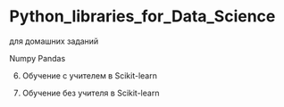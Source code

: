 # Python_libraries_for_Data_Science
для домашних заданий

Numpy
Pandas

6. Обучение с учителем в Scikit-learn

8. Обучение без учителя в Scikit-learn
